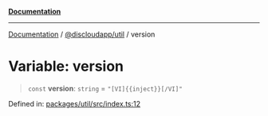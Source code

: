 [**Documentation**](../../../README.md)

***

[Documentation](../../../packages.md) / [@discloudapp/util](../README.md) / version

# Variable: version

> `const` **version**: `string` = `"[VI]{{inject}}[/VI]"`

Defined in: [packages/util/src/index.ts:12](https://github.com/discloud/discloud.app/blob/5b4e3fe9c701f0b4f5ffa4246f463403d1e47fa1/packages/util/src/index.ts#L12)
